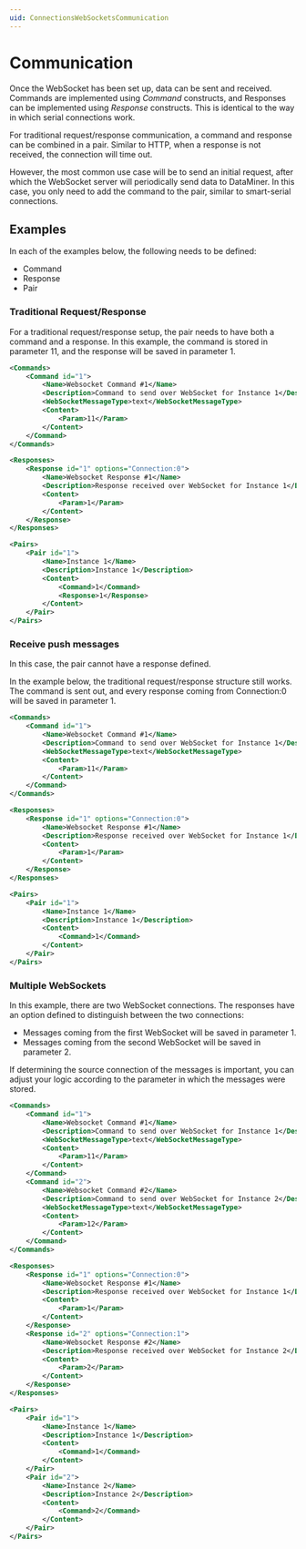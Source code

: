 ```yaml
---
uid: ConnectionsWebSocketsCommunication
---
```


# Communication

Once the WebSocket has been set up, data can be sent and received. Commands are implemented using *Command* constructs, and Responses can be implemented using *Response* constructs. This is identical to the way in which serial connections work.

For traditional request/response communication, a command and response can be combined in a pair. Similar to HTTP, when a response is not received, the connection will time out.

However, the most common use case will be to send an initial request, after which the WebSocket server will periodically send data to DataMiner. In this case, you only need to add the command to the pair, similar to smart-serial connections.

## Examples

In each of the examples below, the following needs to be defined:

- Command
- Response
- Pair

### Traditional Request/Response

For a traditional request/response setup, the pair needs to have both a command and a response. In this example, the command is stored in parameter 11, and the response will be saved in parameter 1.

```xml
<Commands>
    <Command id="1">
        <Name>Websocket Command #1</Name>
        <Description>Command to send over WebSocket for Instance 1</Description>
        <WebSocketMessageType>text</WebSocketMessageType>
        <Content>
            <Param>11</Param>
        </Content>
    </Command>
</Commands>

<Responses>
    <Response id="1" options="Connection:0">
        <Name>Websocket Response #1</Name>
        <Description>Response received over WebSocket for Instance 1</Description>
        <Content>
            <Param>1</Param>
        </Content>
    </Response>
</Responses>

<Pairs>
    <Pair id="1">
        <Name>Instance 1</Name>
        <Description>Instance 1</Description>
        <Content>
            <Command>1</Command>
            <Response>1</Response>
        </Content>
    </Pair>
</Pairs>
```

### Receive push messages

In this case, the pair cannot have a response defined.

In the example below, the traditional request/response structure still works. The command is sent out, and every response coming from Connection:0 will be saved in parameter 1.

```xml
<Commands>
    <Command id="1">
        <Name>Websocket Command #1</Name>
        <Description>Command to send over WebSocket for Instance 1</Description>
        <WebSocketMessageType>text</WebSocketMessageType>
        <Content>
            <Param>11</Param>
        </Content>
    </Command>
</Commands>

<Responses>
    <Response id="1" options="Connection:0">
        <Name>Websocket Response #1</Name>
        <Description>Response received over WebSocket for Instance 1</Description>
        <Content>
            <Param>1</Param>
        </Content>
    </Response>
</Responses>

<Pairs>
    <Pair id="1">
        <Name>Instance 1</Name>
        <Description>Instance 1</Description>
        <Content>
            <Command>1</Command>
        </Content>
    </Pair>
</Pairs>
```

### Multiple WebSockets

In this example, there are two WebSocket connections. The responses have an option defined to distinguish between the two connections:

- Messages coming from the first WebSocket will be saved in parameter 1.
- Messages coming from the second WebSocket will be saved in parameter 2.

If determining the source connection of the messages is important, you can adjust your logic according to the parameter in which the messages were stored.

```xml
<Commands>
    <Command id="1">
        <Name>Websocket Command #1</Name>
        <Description>Command to send over WebSocket for Instance 1</Description>
        <WebSocketMessageType>text</WebSocketMessageType>
        <Content>
            <Param>11</Param>
        </Content>
    </Command>
    <Command id="2">
        <Name>Websocket Command #2</Name>
        <Description>Command to send over WebSocket for Instance 2</Description>
        <WebSocketMessageType>text</WebSocketMessageType>
        <Content>
            <Param>12</Param>
        </Content>
    </Command>
</Commands>

<Responses>
    <Response id="1" options="Connection:0">
        <Name>Websocket Response #1</Name>
        <Description>Response received over WebSocket for Instance 1</Description>
        <Content>
            <Param>1</Param>
        </Content>
    </Response>
    <Response id="2" options="Connection:1">
        <Name>Websocket Response #2</Name>
        <Description>Response received over WebSocket for Instance 2</Description>
        <Content>
            <Param>2</Param>
        </Content>
    </Response>
</Responses>

<Pairs>
    <Pair id="1">
        <Name>Instance 1</Name>
        <Description>Instance 1</Description>
        <Content>
            <Command>1</Command>
        </Content>
    </Pair>
    <Pair id="2">
        <Name>Instance 2</Name>
        <Description>Instance 2</Description>
        <Content>
            <Command>2</Command>
        </Content>
    </Pair>
</Pairs>
```

